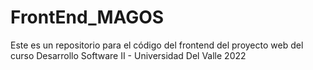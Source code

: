 # FrontEnd_MAGOS
Este es un repositorio para el código del frontend del proyecto web del curso Desarrollo Software II - Universidad Del Valle 2022
